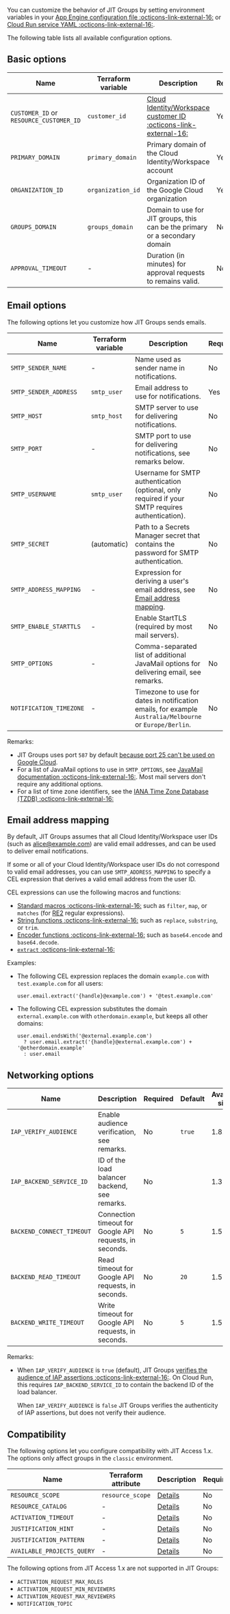You can customize the behavior of JIT Groups by setting environment variables
in your [App Engine configuration file :octicons-link-external-16:](https://cloud.google.com/appengine/docs/standard/java-gen2/config/appref)
or [Cloud Run service YAML :octicons-link-external-16:](https://cloud.google.com/run/docs/reference/yaml/v1).

The following table lists all available configuration options.

## Basic options

| Name                                      | Terraform variable | Description                                                                                                          | Required | Default | Available since |
|-------------------------------------------|--------------------|----------------------------------------------------------------------------------------------------------------------|----------|---------|-----------------|
| `CUSTOMER_ID` or `RESOURCE_CUSTOMER_ID`   | `customer_id`      | [Cloud Identity/Workspace customer ID :octicons-link-external-16:](https://support.google.com/a/answer/10070793)     | Yes      |         | 1.6             |
| `PRIMARY_DOMAIN`                          | `primary_domain`   | Primary domain of the Cloud Identity/Workspace account                                                               | Yes      |         | 2.1             |
| `ORGANIZATION_ID`                         | `organization_id`  | Organization ID of the Google Cloud organization                                                                     | Yes      |         | 2.1             |
| `GROUPS_DOMAIN`                           | `groups_domain`    | Domain to use for JIT groups, this can be the primary or a secondary domain                                          | No       |         | 2.0             |
| `APPROVAL_TIMEOUT`                        | -                  | Duration (in minutes) for approval requests to remains valid.                                                        | No       | 60      | 2.0             |

## Email options

The following options let you customize how JIT Groups sends emails.

| Name                    | Terraform variable | Description                                                                                                        | Required | Default          | Available since |
|-------------------------|---------------------|--------------------------------------------------------------------------------------------------------------------|----------|------------------|-----------------|
| `SMTP_SENDER_NAME`      | -                   | Name used as sender name in notifications.                                                                         | No       | `JIT Groups`     | 1.2             |
| `SMTP_SENDER_ADDRESS`   | `smtp_user`         | Email address to use for notifications.                                                                            | Yes      |                  | 1.2             |
| `SMTP_HOST`             | `smtp_host`         | SMTP server to use for delivering notifications.                                                                   | No       | `smtp.gmail.com` | 1.2             |
| `SMTP_PORT`             | -                   | SMTP port to use for delivering notifications, see remarks below.                                                  | No       | `587`            | 1.2             |
| `SMTP_USERNAME`         | `smtp_user`         | Username for SMTP authentication (optional, only required if your SMTP requires authentication).                   | No       |                  | 1.2             |
| `SMTP_SECRET`           | (automatic)         | Path to a Secrets Manager secret that contains the password for SMTP authentication.                               | No       |                  | 1.4             |
| `SMTP_ADDRESS_MAPPING`  | -                   | Expression for deriving a user's email address, see [Email address mapping](#email-address-mapping).               | No       | 2.0              | 1.7             |
| `SMTP_ENABLE_STARTTLS`  | -                   | Enable StartTLS (required by most mail servers).                                                                   | No       | `true`           | 1.2             |
| `SMTP_OPTIONS`          | -                   | Comma-separated list of additional JavaMail options for delivering email, see remarks.                             | No       |                  | 1.2             |
| `NOTIFICATION_TIMEZONE` | -                   | Timezone to use for dates in notification emails, for example `Australia/Melbourne` or `Europe/Berlin`.            | No       |                  | 1.2             |

Remarks:

+  JIT Groups uses port `587` by default [because port 25 can't be used on Google Cloud](https://cloud.google.com/compute/docs/tutorials/sending-mail#using_standard_email_ports).
+  For a list of JavaMail options to use in  `SMTP_OPTIONS`, see [JavaMail documentation :octicons-link-external-16:](https://javaee.github.io/javamail/docs/api/com/sun/mail/smtp/package-summary.html).
   Most mail servers don't require any additional options.
+  For a list of time zone identifiers, see the [IANA Time Zone Database (TZDB) :octicons-link-external-16:](https://en.wikipedia.org/wiki/List_of_tz_database_time_zones)

## Email address mapping

By default, JIT Groups assumes that all Cloud Identity/Workspace user IDs (such as alice@example.com) are valid
email addresses, and can be used to deliver email notifications.

If some or all of your Cloud Identity/Workspace user IDs do not correspond to valid email addresses, 
you can use `SMTP_ADDRESS_MAPPING` to specify a CEL expression that derives a valid email address from the user ID.

CEL expressions can use the following macros and functions:

+   [Standard macros :octicons-link-external-16:](https://github.com/google/cel-java/blob/main/extensions/src/main/java/dev/cel/extensions/README.md#strings)
    such as `filter`, `map`, or `matches` (for [RE2](https://github.com/google/re2/wiki/Syntax) regular expressions).
+   [String functions :octicons-link-external-16:](https://github.com/google/cel-java/blob/main/extensions/src/main/java/dev/cel/extensions/README.md#strings)
    such as `replace`, `substring`, or `trim`.
+   [Encoder functions :octicons-link-external-16:](https://github.com/google/cel-java/blob/main/extensions/src/main/java/dev/cel/extensions/README.md#strings)
    such as `base64.encode` and `base64.decode`.
+   [`extract` :octicons-link-external-16:](https://cloud.google.com/iam/docs/conditions-attribute-reference#extract)

Examples:

+    The following CEL expression replaces the domain `example.com` with `test.example.com` for all users:
     
         user.email.extract('{handle}@example.com') + '@test.example.com'
   
+    The following CEL expression substitutes the domain `external.example.com` with `otherdomain.example`, 
     but keeps all other domains:

         user.email.endsWith('@external.example.com') 
           ? user.email.extract('{handle}@external.example.com') + '@otherdomain.example' 
           : user.email

## Networking options


| Name                      | Description                                             | Required  | Default | Available since |
|---------------------------|---------------------------------------------------------|-----------|---------|-----------------|
| `IAP_VERIFY_AUDIENCE`     | Enable audience verification, see remarks.              | No        | `true`  | 1.8.1           |
| `IAP_BACKEND_SERVICE_ID`  | ID of the load balancer backend, see remarks.           | No        |         | 1.3             |
| `BACKEND_CONNECT_TIMEOUT` | Connection timeout for Google API requests, in seconds. | No        | `5`     | 1.5             | 
| `BACKEND_READ_TIMEOUT`    | Read timeout for Google API requests, in seconds.       | No        | `20`    | 1.5             | 
| `BACKEND_WRITE_TIMEOUT`   | Write timeout for Google API requests, in seconds.      | No        | `5`     | 1.5             |

Remarks:

+    When `IAP_VERIFY_AUDIENCE` is `true` (default), JIT Groups 
     [verifies the audience of IAP assertions :octicons-link-external-16:](https://cloud.google.com/iap/docs/signed-headers-howto#verifying_the_jwt_payload).
     On Cloud Run, this requires `IAP_BACKEND_SERVICE_ID` to contain the backend ID of the load balancer.

     When `IAP_VERIFY_AUDIENCE` is `false` JIT Groups verifies the authenticity of IAP assertions, but does not verify their audience.


## Compatibility

The following options let you configure compatibility with JIT Access 1.x. The options only affect groups in the
`classic` environment.


| Name                       | Terraform attribute | Description                         | Required  | Default          | Available since  |
|----------------------------|---------------------|-------------------------------------|-----------|------------------|------------------|
| `RESOURCE_SCOPE`           | `resource_scope`    | [Details](configuration-options.md) | No        | -                | 2.0              |
| `RESOURCE_CATALOG`         | -                   | [Details](configuration-options.md) | No        | `AssetInventory` | 2.0              |
| `ACTIVATION_TIMEOUT`       | -                   | [Details](configuration-options.md) | No        | -                | 2.0              |
| `JUSTIFICATION_HINT`       | -                   | [Details](configuration-options.md) | No        | -                | 2.0              |
| `JUSTIFICATION_PATTERN`    | -                   | [Details](configuration-options.md) | No        | -                | 2.0              |
| `AVAILABLE_PROJECTS_QUERY` | -                   | [Details](configuration-options.md) | No        | -                | 2.0              |

The following options from JIT Access 1.x are not supported in JIT Groups:

+ `ACTIVATION_REQUEST_MAX_ROLES`
+ `ACTIVATION_REQUEST_MIN_REVIEWERS`
+ `ACTIVATION_REQUEST_MAX_REVIEWERS`
+ `NOTIFICATION_TOPIC`
